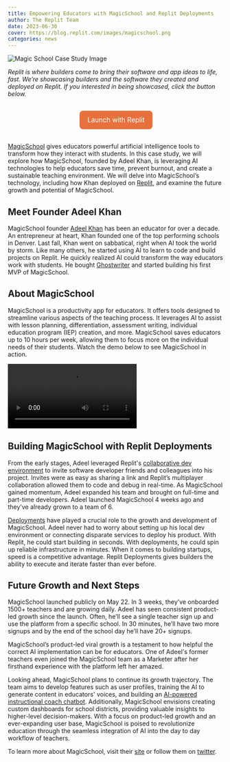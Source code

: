 ```yaml
---
title: Empowering Educators with MagicSchool and Replit Deployments
author: The Replit Team
date: 2023-06-30
cover: https://blog.replit.com/images/magicschool.png
categories: news
---
```


![Magic School Case Study Image](https://blog.replit.com/images/magicschool.png)

*Replit is where builders come to bring their software and app ideas to life, fast. We’re showcasing builders and the software they created and deployed on Replit. If you interested in being showcased, click the button below.*

<br>

<div style="display: flex; justify-content: center;">
  <a class="cta-btn" href="https://replit.typeform.com/deploy" target="_blank"
    style="display: flex;
    flex-direction: row;
    color: #fff;
    background-color: #E7713D;
    padding: 12px 18px;
    width: fit-content;
    border-radius: 8px;
    justify-content: center;
    align-items: center;
    transition-duration: 0.1s;
    text-decoration: none;
    font-size: 1.1em;">Launch with Replit</a>
</div>

<br>


[MagicSchool](https://www.magicschool.ai/) gives educators powerful artificial intelligence tools to transform how they interact with students. In this case study, we will explore how MagicSchool, founded by Adeel Khan, is leveraging AI technologies to help educators save time, prevent burnout, and create a sustainable teaching environment. We will delve into MagicSchool’s  technology, including how Khan deployed on [Replit](https://replit.com/site/deployments), and examine the future growth and potential of MagicSchool.

## Meet Founder Adeel Khan

MagicSchool founder [Adeel Khan](https://twitter.com/adeelorama) has been an educator for over a decade. An entrepreneur at heart, Khan founded one of the top performing schools in Denver. Last fall, Khan went on sabbatical, right when AI took the world by storm. Like many others, he started using AI to learn to code and build projects on Replit. He quickly realized AI could transform the way educators work with students. He bought [Ghostwriter](https://replit.com/site/ghostwriter) and started building his first MVP of MagicSchool.




## About MagicSchool

MagicSchool is a productivity app for educators. It offers tools designed to streamline various aspects of the teaching process. It leverages AI to assist with lesson planning, differentiation, assessment writing, individual education program (IEP) creation, and more. MagicSchool saves educators up to 10 hours per week, allowing them to focus more on the individual needs of their students. Watch the demo below to see MagicSchool in action. 

![camp lingo demo video](https://blog.replit.com/images/magic-school-demo.mp4)




## Building MagicSchool with Replit Deployments


From the early stages, Adeel leveraged Replit's [collaborative dev environment](https://replit.com/site/ide) to invite software developer friends and colleagues into his project. Invites were as easy as sharing a link and Replit’s multiplayer collaboration allowed them to code and debug in real-time. As MagicSchool gained momentum, Adeel expanded his team and brought on full-time and part-time developers. Adeel launched MagicSchool 4 weeks ago and they’ve already grown to a team of 6. 

[Deployments](https://replit.com/site/deployments) have played a crucial role to the growth and development of MagicSchool. Adeel never had to worry about setting up his local dev environment or connecting disparate services to deploy his product. With Replit, he could start building in seconds. With deployments, he could spin up reliable infrastructure in minutes. When it comes to building startups, speed is a competitive advantage. Replit Deployments gives builders the ability to execute and iterate faster than ever before. 

## Future Growth and Next Steps

MagicSchool launched publicly on May 22. In 3 weeks, they’ve onboarded 1500+ teachers and are growing daily. Adeel has seen consistent product-led growth since the launch. Often, he’ll see a single teacher sign up and use the platform from a specific school. In 30 minutes, he’ll have two more signups and by the end of the school day he’ll have 20+ signups. 

MagicSchool’s product-led viral growth is a testament to how helpful the correct AI implementation can be for educators. One of Adeel's former teachers even joined the MagicSchool team as a Marketer after her firsthand experience with the platform left her amazed.

Looking ahead, MagicSchool plans to continue its growth trajectory. The team aims to develop features such as user profiles, training the AI to generate content in educators' voices, and building an [AI-powered instructional coach chatbot](https://twitter.com/magicschoolai/status/16694736547641958460). Additionally, MagicSchool envisions creating custom dashboards for school districts, providing valuable insights to higher-level decision-makers. With a focus on product-led growth and an ever-expanding user base, MagicSchool is poised to revolutionize education through the seamless integration of AI into the day to day workflow of teachers. 


To learn more about MagicSchool, visit their [site](https://www.magicschool.ai/) or follow them on [twitter](https://twitter.com/magicschoolai). 
